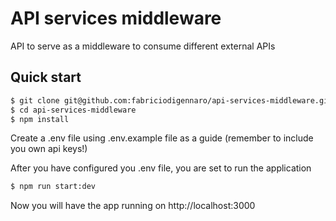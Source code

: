 # API services middleware

API to serve as a middleware to consume different external APIs

## Quick start

```bash
$ git clone git@github.com:fabriciodigennaro/api-services-middleware.git
$ cd api-services-middleware
$ npm install
```

Create a .env file using .env.example file as a guide (remember to include you own api keys!)

After you have configured you .env file, you are set to run the application

```bash
$ npm run start:dev
```

Now you will have the app running on http://localhost:3000
